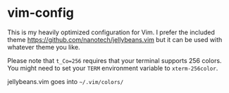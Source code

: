 # vim-config
This is my heavily optimized configuration for Vim.
I prefer the included theme https://github.com/nanotech/jellybeans.vim but it can be used with whatever theme you like.

Please note that `t_Co=256` requires that your terminal supports 256 colors.
You might need to set your `TERM` environment variable to `xterm-256color`.

jellybeans.vim goes into `~/.vim/colors/`
